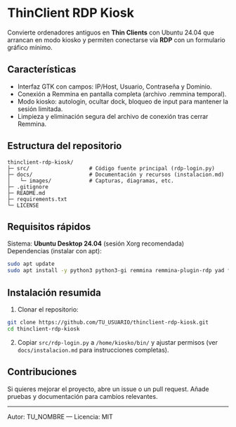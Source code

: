 
# ThinClient RDP Kiosk

Convierte ordenadores antiguos en **Thin Clients** con Ubuntu 24.04 que arrancan en modo kiosko y permiten conectarse vía **RDP** con un formulario gráfico mínimo.

## Características
- Interfaz GTK con campos: IP/Host, Usuario, Contraseña y Dominio.
- Conexión a Remmina en pantalla completa (archivo .remmina temporal).
- Modo kiosko: autologin, ocultar dock, bloqueo de input para mantener la sesión limitada.
- Limpieza y eliminación segura del archivo de conexión tras cerrar Remmina.

## Estructura del repositorio
```
thinclient-rdp-kiosk/
├─ src/                   # Código fuente principal (rdp-login.py)
├─ docs/                  # Documentación y recursos (instalacion.md)
│   └─ images/            # Capturas, diagramas, etc.
├─ .gitignore
├─ README.md
├─ requirements.txt
└─ LICENSE
```

## Requisitos rápidos
Sistema: **Ubuntu Desktop 24.04** (sesión Xorg recomendada)<br>
Dependencias (instalar con apt):
```bash
sudo apt update
sudo apt install -y python3 python3-gi remmina remmina-plugin-rdp yad feh openbox
```

## Instalación resumida
1. Clonar el repositorio:
```bash
git clone https://github.com/TU_USUARIO/thinclient-rdp-kiosk.git
cd thinclient-rdp-kiosk
```
2. Copiar `src/rdp-login.py` a `/home/kiosko/bin/` y ajustar permisos (ver `docs/instalacion.md` para instrucciones completas).

## Contribuciones
Si quieres mejorar el proyecto, abre un issue o un pull request. Añade pruebas y documentación para cambios relevantes.

---
Autor: TU_NOMBRE — Licencia: MIT
